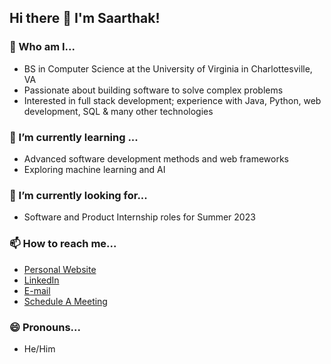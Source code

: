 ## Hi there 👋 I'm Saarthak!

### 🔭 Who am I...
- BS in Computer Science at the University of Virginia in Charlottesville, VA
- Passionate about building software to solve complex problems
- Interested in full stack development; experience with Java, Python, web development, SQL & many other technologies

### 🌱 I’m currently learning ...
- Advanced software development methods and web frameworks
- Exploring machine learning and AI

### 👀 I’m currently looking for...
- Software and Product Internship roles for Summer 2023

### 📫 How to reach me...
- [Personal Website](https://saarthak2002.github.io/personal-website/)
- [LinkedIn](https://www.linkedin.com/in/saarthak-gupta/)
- [E-mail](mailto:saarthakvir@gmail.com)
- [Schedule A Meeting](https://calendly.com/saarthakgupta/30min)

### 😄 Pronouns...
- He/Him
